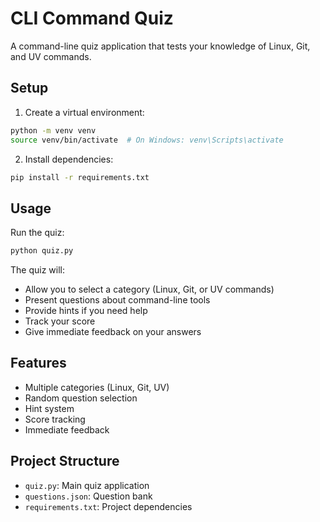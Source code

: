 # CLI Command Quiz

A command-line quiz application that tests your knowledge of Linux, Git, and UV commands.

## Setup

1. Create a virtual environment:
```bash
python -m venv venv
source venv/bin/activate  # On Windows: venv\Scripts\activate
```

2. Install dependencies:
```bash
pip install -r requirements.txt
```

## Usage

Run the quiz:
```bash
python quiz.py
```

The quiz will:
- Allow you to select a category (Linux, Git, or UV commands)
- Present questions about command-line tools
- Provide hints if you need help
- Track your score
- Give immediate feedback on your answers

## Features

- Multiple categories (Linux, Git, UV)
- Random question selection
- Hint system
- Score tracking
- Immediate feedback

## Project Structure

- `quiz.py`: Main quiz application
- `questions.json`: Question bank
- `requirements.txt`: Project dependencies 